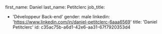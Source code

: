first_name: Daniel
last_name: Petitclerc
job_title:
  - 'Développeur Back-end'
gender: male
linkedin: 'https://www.linkedin.com/in/daniel-petitclerc-6aaa6569'
title: 'Daniel Petitclerc'
id: c35ac75b-a6d1-42e6-aa31-67f7920353d4
